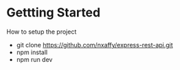 # Gettting Started
How to setup the project

  - git clone https://github.com/nxaffy/express-rest-api.git
  - npm install
  - npm run dev
